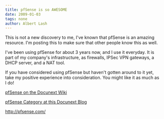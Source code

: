 ```yaml
---
title: pfSense is so AWESOME 
date: 2009-01-03
tags: none
author: Albert Lash
---
```

This is not a new discovery to me, I've known that pfSense is an amazing resource. I'm posting this to make sure that other people know this as well.

I've been using pfSense for about 3 years now, and I use it everyday. It is part of my company's infrastructure, as firewalls, IPSec VPN gateways, a DHCP server, and a NAT tool.

If you have considered using pfSense but haven't gotten around to it yet, take my positive experience into consideration. You might like it as much as I do!

<a href="http://www.docunext.com/wiki/PfSense">pfSense on the Docunext Wiki</a>

<a href="http://www.docunext.com/blog/category/pfsense/">pfSense Category at this Docunext Blog</a>

<a href="http://pfsense.com/">http://pfsense.com/</a>

